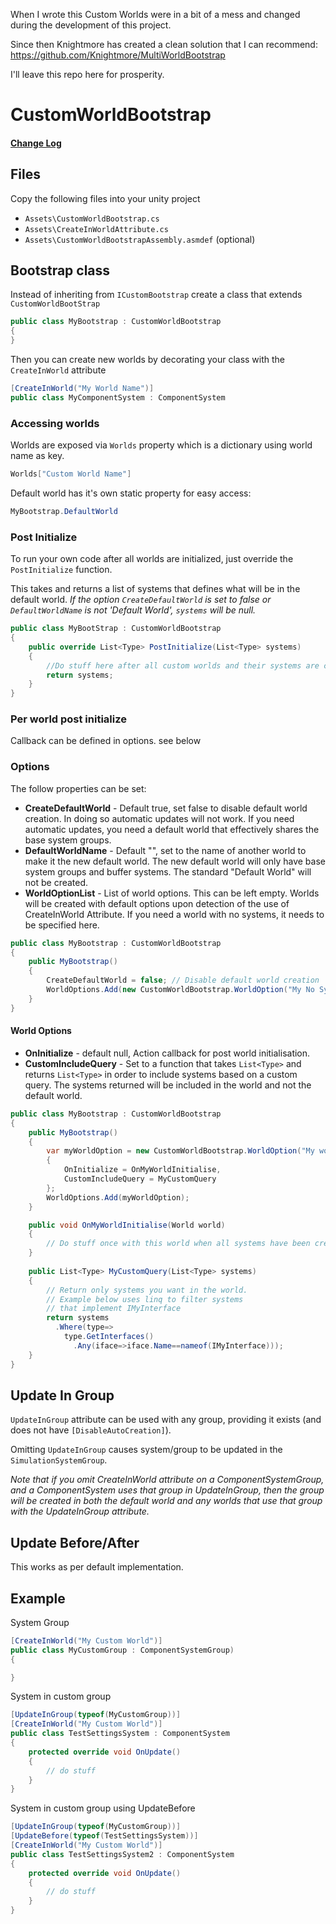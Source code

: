 When I wrote this Custom Worlds were in a bit of a mess and changed during the development of this project.

Since then Knightmore has created a clean solution that I can recommend:
https://github.com/Knightmore/MultiWorldBootstrap

I'll leave this repo here for prosperity.


# CustomWorldBootstrap

#### [Change Log](ChangeLog.md)

## Files
Copy the following files into your unity project

* `Assets\CustomWorldBootstrap.cs`
* `Assets\CreateInWorldAttribute.cs`
* `Assets\CustomWorldBootstrapAssembly.asmdef` (optional)

## Bootstrap class
Instead of inheriting from `ICustomBootstrap` create a class that extends `CustomWorldBootStrap`

```csharp
public class MyBootstrap : CustomWorldBootstrap
{
}
```
Then you can create new worlds by decorating your class with the `CreateInWorld` attribute

```csharp
[CreateInWorld("My World Name")]
public class MyComponentSystem : ComponentSystem
```

### Accessing worlds
Worlds are exposed via `Worlds` property which is a dictionary using world name as key.

```csharp
Worlds["Custom World Name"]
```
Default world has it's own static property for easy access:

```csharp
MyBootstrap.DefaultWorld
```

### Post Initialize
To run your own code after all worlds are initialized, just override the `PostInitialize` function.

This takes and returns a list of systems that defines what will be in the default world.
*If the option `CreateDefaultWorld` is set to false or `DefaultWorldName` is not 'Default World', `systems` will be null.*

```csharp
public class MyBootStrap : CustomWorldBootstrap
{
    public override List<Type> PostInitialize(List<Type> systems) 
    {
        //Do stuff here after all custom worlds and their systems are created
        return systems;
    }
}
```

### Per world post initialize
Callback can be defined in options. see below

### Options
The follow properties can be set:

* **CreateDefaultWorld** - Default true, set false to disable default world creation. In doing so automatic updates will not work. If you need automatic updates, you need a default world that effectively shares the base system groups.
* **DefaultWorldName** - Default "", set to the name of another world to make it the new default world. The new default world will only have base system groups and buffer systems. The standard "Default World" will not be created. 
* **WorldOptionList** - List of world options. This can be left empty. Worlds will be created with default options upon detection of the use of CreateInWorld Attribute. If you need a world with no systems, it needs to be specified here.


```csharp
public class MyBootstrap : CustomWorldBootstrap
{
    public MyBootstrap()
    {
        CreateDefaultWorld = false; // Disable default world creation
        WorldOptions.Add(new CustomWorldBootstrap.WorldOption("My No System World"));
    }
}
```

#### World Options

* **OnInitialize** - default null, Action<World> callback for post world initialisation.
* **CustomIncludeQuery** - Set to a function that takes `List<Type>` and returns `List<Type>` in order to include systems based on a custom query. The systems returned will be included in the world and not the default world. 
```csharp
public class MyBootstrap : CustomWorldBootstrap
{
    public MyBootstrap()
    {
        var myWorldOption = new CustomWorldBootstrap.WorldOption("My world with initialise callback")
        {
            OnInitialize = OnMyWorldInitialise,
            CustomIncludeQuery = MyCustomQuery
        };
        WorldOptions.Add(myWorldOption);
    }

    public void OnMyWorldInitialise(World world)
    {
        // Do stuff once with this world when all systems have been created.
    }
    
    public List<Type> MyCustomQuery(List<Type> systems)
    {
        // Return only systems you want in the world.
        // Example below uses linq to filter systems 
        // that implement IMyInterface
        return systems
          .Where(type=>
            type.GetInterfaces()
              .Any(iface=>iface.Name==nameof(IMyInterface)));
    }
}

```


## Update In Group
`UpdateInGroup` attribute can be used with any group, providing it exists (and does not have `[DisableAutoCreation]`). 

Omitting `UpdateInGroup` causes system/group to be updated in the `SimulationSystemGroup`. 

*Note that if you omit CreateInWorld attribute on a ComponentSystemGroup, and a ComponentSystem uses that group in UpdateInGroup, then the group will be created in both the default world and any worlds that use that group with the UpdateInGroup attribute.*

## Update Before/After
This works as per default implementation.

## Example

System Group

```csharp
[CreateInWorld("My Custom World")]
public class MyCustomGroup : ComponentSystemGroup)
{

}
```

System in custom group
```csharp
[UpdateInGroup(typeof(MyCustomGroup))]
[CreateInWorld("My Custom World")]
public class TestSettingsSystem : ComponentSystem
{
    protected override void OnUpdate()
    {
        // do stuff
    }
}
```

System in custom group using UpdateBefore
```csharp
[UpdateInGroup(typeof(MyCustomGroup))]
[UpdateBefore(typeof(TestSettingsSystem))]
[CreateInWorld("My Custom World")]
public class TestSettingsSystem2 : ComponentSystem
{
    protected override void OnUpdate()
    {
        // do stuff
    }
}

```

